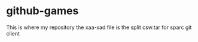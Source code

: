 # github-games
This is where my repository
the xaa-xad file is the split csw.tar for sparc git client
